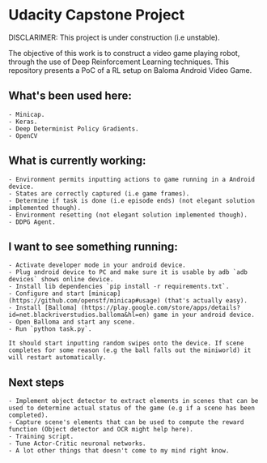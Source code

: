 # Udacity Capstone Project

DISCLARIMER: This project is under construction (i.e unstable).

The objective of this work is to construct a video game playing robot, through
the use of Deep Reinforcement Learning techniques. This repository presents
a PoC of a RL setup on Baloma Android Video Game.

## What's been used here:

    - Minicap.
    - Keras.
    - Deep Determinist Policy Gradients.
    - OpenCV

## What is currently working:

    - Environment permits inputting actions to game running in a Android device.
    - States are correctly captured (i.e game frames).
    - Determine if task is done (i.e episode ends) (not elegant solution implemented though).
    - Environment resetting (not elegant solution implemented though).
    - DDPG Agent.

## I want to see something running:
    - Activate developer mode in your android device.
    - Plug android device to PC and make sure it is usable by adb `adb devices` shows online device.
    - Install lib dependencies `pip install -r requirements.txt`.
    - Configure and start [minicap](https://github.com/openstf/minicap#usage) (that's actually easy).
    - Install [Balloma] (https://play.google.com/store/apps/details?id=net.blackriverstudios.balloma&hl=en) game in your android device.
    - Open Balloma and start any scene.
    - Run `python task.py`.

    It should start inputting random swipes onto the device. If scene completes for some reason (e.g the ball falls out the miniworld) it will restart automatically.

## Next steps

    - Implement object detector to extract elements in scenes that can be used to determine actual status of the game (e.g if a scene has been completed).
    - Capture scene's elements that can be used to compute the reward function (Object detector and OCR might help here).
    - Training script.
    - Tune Actor-Critic neuronal networks.
    - A lot other things that doesn't come to my mind right know.
